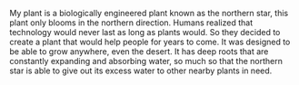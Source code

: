 My plant is a biologically engineered plant known as the northern star, this plant only blooms in the northern direction. Humans realized that technology would never last as long as plants would. So they decided to create a plant that would help people for years to come. It was designed to be able to grow anywhere, even the desert. It has deep roots that are constantly expanding and absorbing water, so much so that the northern star is able to give out its excess water to other nearby plants in need.    
